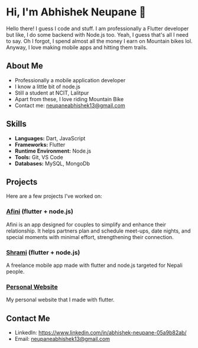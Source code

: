 # Hi, I'm Abhishek Neupane 👋

Hello there! I guess I code and stuff. I am professionally a Flutter developer but like, I do some backend with Node.js too. Yeah, I guess that's all I need to say. Oh I forgot, I spend almost all the money I earn on Mountain bikes lol. Anyway, I love making mobile apps and hitting them trails.

## About Me

- Professionally a mobile application developer
- I know a little bit of node.js
- Still a student at NCIT, Lalitpur
- Apart from these, I love riding Mountain Bike
- Contact me: neupaneabhishek13@gmail.com

## Skills

- **Languages:** Dart, JavaScript
- **Frameworks:** Flutter
- **Runtime Environment:** Node.js
- **Tools:** Git, VS Code
- **Databases:** MySQL, MongoDb

## Projects

Here are a few projects I've worked on:

### [Afini](https://github.com/ayruvedaAvi/afini) (flutter + node.js)
Afini is an app designed for couples to simplify and enhance their relationship. It helps partners plan and schedule meet-ups, date nights, and special moments with minimal effort, strengthening their connection.

### [Shrami](https://github.com/ayruvedaAvi/Project-II) (flutter + node.js)
A freelance mobile app made with flutter and node.js targeted for Nepali people.

### [Personal Website](https://github.com/ayruvedaAvi/personal_website)
My personal website that I made with flutter.



## Contact Me

- LinkedIn: https://www.linkedin.com/in/abhishek-neupane-05a9b82ab/
- Email: neupaneabhishek13@gmail.com
  
